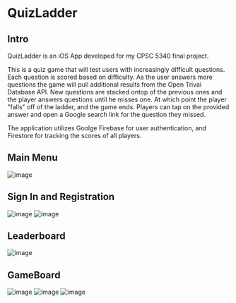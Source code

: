 #  QuizLadder

## Intro

QuizLadder is an iOS App developed for my CPSC 5340 final project.  

This is a quiz game that will test users with increasingly difficult questions.  Each question is scored based on difficulty. As the user answers more questions the game will pull additional results from the Open Trivai Database API. New questions are stacked ontop of the previous ones and the player answers questions until he misses one. At which point the player "falls" off of the ladder, and the game ends. Players can tap on the provided answer and open a Google search link for the question they missed.

The application utilizes Goolge Firebase for user authentication, and Firestore for tracking the scores of all players.

## Main Menu

![image](./Images/Main.png)
## Sign In and Registration
![image](./Images/SignIn.png)
![image](./Images/Register.png)

## Leaderboard
![image](./Images/LeaderBoard.png)

## GameBoard
![image](./Images/GameBoard.png)
![image](./Images/GameOver.png)
![image](./Images/Google.png)
